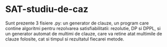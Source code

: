 # SAT-studiu-de-caz
Sunt prezente 3 fisiere .py: un generator de clauze, un program care contine algoritmi pentru rezolvarea satisfiabilitatii: rezolutie, DP si DPPL, si un generator automat de multimi de clauze, care va retine atat multimile de clauze folosite, cat si timpul si rezultatul fiecarei metode. 
